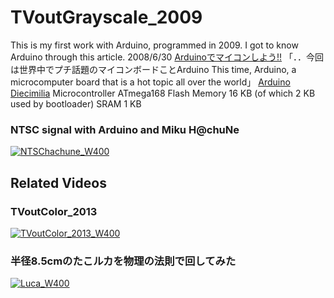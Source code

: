 # TVoutGrayscale_2009
This is my first work with Arduino, programmed in 2009.
I got to know Arduino through this article.
2008/6/30 
[Arduinoでマイコンしよう!!](https://k-tai.watch.impress.co.jp/cda/article/stapa/40638.html)
「．．今回は世界中でプチ話題のマイコンボードことArduino
This time, Arduino, a microcomputer board that is a hot topic all over the world」
[Arduino Diecimilia](https://docs.arduino.cc/retired/boards/arduino-diecimila)
Microcontroller	ATmega168
Flash Memory	16 KB (of which 2 KB used by bootloader)
SRAM	1 KB

### NTSC signal with Arduino and Miku H@chuNe
[![NTSChachune_W400](https://user-images.githubusercontent.com/115850093/196378631-2792a9f4-c0e7-43ed-a4a4-2788aec34178.jpg)](https://www.youtube.com/watch?v=dZVFQIFUhwA)

## Related Videos
### TVoutColor_2013
[![TVoutColor_2013_W400](https://user-images.githubusercontent.com/115850093/196180642-b91a3d41-69b6-4764-96e9-210bbce51454.jpg)](https://youtu.be/ysMUZaUsUp0)

### 半径8.5cmのたこルカを物理の法則で回してみた
[![Luca_W400](https://user-images.githubusercontent.com/115850093/196390849-ccd52187-17fa-4a0b-95f0-65757395279a.jpg)](https://youtu.be/tDQuSYcQ8mk)

